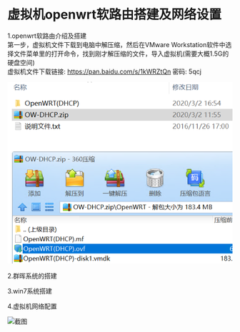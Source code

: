 # 虚拟机openwrt软路由搭建及网络设置 

1.openwrt软路由介绍及搭建  
第一步，虚拟机文件下载到电脑中解压缩，然后在VMware Workstation软件中选择文件菜单里的打开命令，找到刚才解压缩的文件，导入虚拟机(需要大概1.5G的硬盘空间)  
虚拟机文件下载链接: https://pan.baidu.com/s/1kWRZtQn 密码: 5qcj  

![1.导入虚拟机.png](/openwrt/1.导入虚拟机.png)  



2.群晖系统的搭建  



3.win7系统搭建  


4.虚拟机网络配置  

![截图](a.png)  
